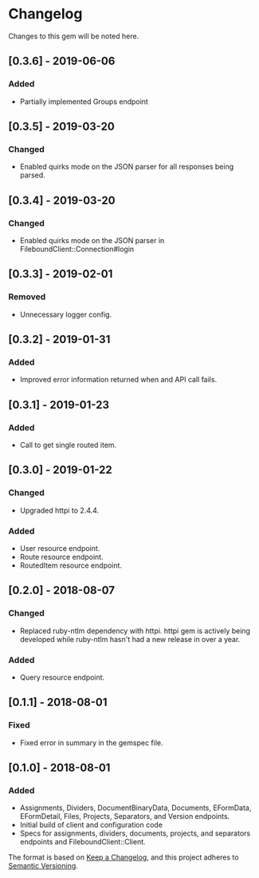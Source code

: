 # Changelog


Changes to this gem will be noted here.

## [0.3.6] - 2019-06-06

### Added

- Partially implemented Groups endpoint

## [0.3.5] - 2019-03-20

### Changed

- Enabled quirks mode on the JSON parser for all responses being parsed.

## [0.3.4] - 2019-03-20

### Changed

- Enabled quirks mode on the JSON parser in FileboundClient::Connection#login

## [0.3.3] - 2019-02-01

### Removed

- Unnecessary logger config.

## [0.3.2] - 2019-01-31

### Added
- Improved error information returned when and API call fails.

## [0.3.1] - 2019-01-23

### Added
- Call to get single routed item.

## [0.3.0] - 2019-01-22

### Changed

- Upgraded httpi to 2.4.4.

### Added
- User resource endpoint.
- Route resource endpoint.
- RoutedItem resource endpoint.

## [0.2.0] - 2018-08-07
### Changed
- Replaced ruby-ntlm dependency with httpi.  httpi gem is actively being developed while ruby-ntlm hasn't had a new
  release in over a year.

### Added
- Query resource endpoint.

## [0.1.1] - 2018-08-01
### Fixed
- Fixed error in summary in the gemspec file.

## [0.1.0] - 2018-08-01
### Added
- Assignments, Dividers, DocumentBinaryData, Documents, EFormData, EFormDetail, Files, Projects, Separators, and Version
  endpoints.
- Initial build of client and configuration code
- Specs for assignments, dividers, documents, projects, and separators endpoints and FileboundClient::Client.

The format is based on [Keep a Changelog](https://keepachangelog.com/en/1.0.0/),
and this project adheres to [Semantic Versioning](https://semver.org/spec/v2.0.0.html).